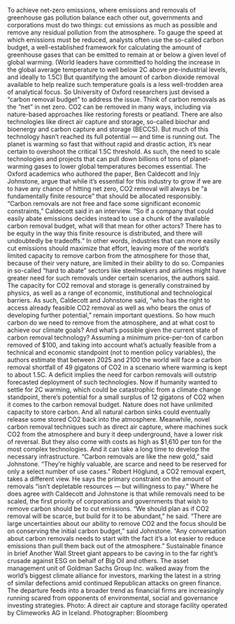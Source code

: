 To achieve net-zero emissions, where emissions and removals of greenhouse gas pollution balance each other out, governments and corporations must do two things: cut emissions as much as possible and remove any residual pollution from the atmosphere.
To gauge the speed at which emissions must be reduced, analysts often use the so-called carbon budget, a well-established framework for calculating the amount of greenhouse gases that can be emitted to remain at or below a given level of global warming. (World leaders have committed to holding the increase in the global average temperature to well below 2C above pre-industrial levels, and ideally to 1.5C)
But quantifying the amount of carbon dioxide removal available to help realize such temperature goals is a less well-trodden area of analytical focus. So University of Oxford researchers just devised a “carbon removal budget” to address the issue.
Think of carbon removals as the “net” in net zero. CO2 can be removed in many ways, including via nature-based approaches like restoring forests or peatland. There are also technologies like direct air capture and storage, so-called biochar and bioenergy and carbon capture and storage (BECCS).
But much of this technology hasn’t reached its full potential — and time is running out. The planet is warming so fast that without rapid and drastic action, it’s near certain to overshoot the critical 1.5C threshold. As such, the need to scale technologies and projects that can pull down billions of tons of planet-warming gases to lower global temperatures becomes essential.
The Oxford academics who authored the paper, Ben Caldecott and Injy Johnstone, argue that while it’s essential for this industry to grow if we are to have any chance of hitting net zero, CO2 removal will always be “a fundamentally finite resource” that should be allocated responsibly.
“Carbon removals are not free and face some significant economic constraints,” Caldecott said in an interview. “So if a company that could easily abate emissions decides instead to use a chunk of the available carbon removal budget, what will that mean for other actors? There has to be equity in the way this finite resource is distributed, and there will undoubtedly be tradeoffs.”
In other words, industries that can more easily cut emissions should maximize that effort, leaving more of the world’s limited capacity to remove carbon from the atmosphere for those that, because of their very nature, are limited in their ability to do so. Companies in so-called “hard to abate” sectors like steelmakers and airlines might have greater need for such removals under certain scenarios, the authors said.
The capacity for CO2 removal and storage is generally constrained by physics, as well as a range of economic, institutional and technological barriers. As such, Caldecott and Johnstone said, “who has the right to access already feasible CO2 removal as well as who bears the onus of developing further potential,” remain important questions.
So how much carbon do we need to remove from the atmosphere, and at what cost to achieve our climate goals? And what’s possible given the current state of carbon removal technology?
Assuming a minimum price-per-ton of carbon removed of $100, and taking into account what’s actually feasible from a technical and economic standpoint (not to mention policy variables), the authors estimate that between 2025 and 2100 the world will face a carbon removal shortfall of 49 gigatons of CO2 in a scenario where warming is kept to about 1.5C.
A deficit implies the need for carbon removals will outstrip forecasted deployment of such technologies.
Now if humanity wanted to settle for 2C warming, which could be catastrophic from a climate change standpoint, there’s potential for a small surplus of 12 gigatons of CO2 when it comes to the carbon removal budget.
Nature does not have unlimited capacity to store carbon. And all natural carbon sinks could eventually release some stored CO2 back into the atmosphere. Meanwhile, novel carbon removal techniques such as direct air capture, where machines suck CO2 from the atmosphere and bury it deep underground, have a lower risk of reversal. But they also come with costs as high as $1,610 per ton for the most complex technologies. And it can take a long time to develop the necessary infrastructure.
“Carbon removals are like the new gold,” said Johnstone. “They’re highly valuable, are scarce and need to be reserved for only a select number of use cases.”
Robert Höglund, a CO2 removal expert, takes a different view. He says the primary constraint on the amount of removals “isn’t depletable resources — but willingness to pay.”
Where he does agree with Caldecott and Johnstone is that while removals need to be scaled, the first priority of corporations and governments that wish to remove carbon should be to cut emissions. “We should plan as if CO2 removal will be scarce, but build for it to be abundant,” he said.
“There are large uncertainties about our ability to remove CO2 and the focus should be on conserving the initial carbon budget,” said Johnstone. “Any conversation about carbon removals needs to start with the fact it’s a lot easier to reduce emissions than pull them back out of the atmosphere.”
Sustainable finance in brief
Another Wall Street giant appears to be caving in to the far right’s crusade against ESG on behalf of Big Oil and others. The asset management unit of Goldman Sachs Group Inc. walked away from the world’s biggest climate alliance for investors, marking the latest in a string of similar defections amid continued Republican attacks on green finance. The departure feeds into a broader trend as financial firms are increasingly running scared from opponents of environmental, social and governance investing strategies.
Photo: A direct air capture and storage facility operated by Climeworks AG in Iceland. Photographer: Bloomberg
